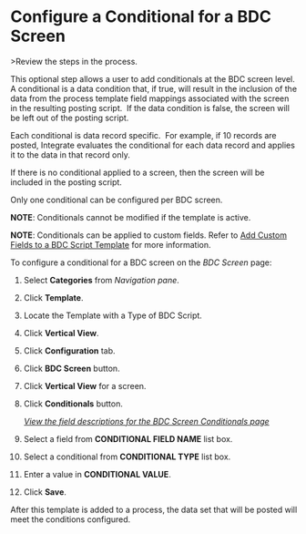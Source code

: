 # Configure a Conditional for a BDC Screen

<span id="Post Data using a BDC Script Steps" class="popUpLink">\>Review
the steps in the process. </span>

This optional step allows a user to add conditionals at the BDC screen
level. A conditional is a data condition that, if true, will result in
the inclusion of the data from the process template field mappings
associated with the screen in the resulting posting script.  If the data
condition is false, the screen will be left out of the posting script. 

Each conditional is data record specific.  For example, if 10 records
are posted, Integrate evaluates the conditional for each data record and
applies it to the data in that record only. 

If there is no conditional applied to a screen, then the screen will be
included in the posting script.

Only one conditional can be configured per BDC screen.

**NOTE**: Conditionals cannot be modified if the template is active.

**NOTE**<span>:</span> Conditionals can be applied to custom fields.
Refer to [Add Custom Fields to a BDC Script
Template](Add_Custom_Fields_to_a_BDC_Script_Template.htm) for more
information.

To configure a conditional for a BDC screen on the *BDC Screen* page:

1.  Select **Categories** from *Navigation pane*.

2.  Click **Template**.

3.  Locate the Template with a Type of BDC Script.

4.  Click **Vertical View**.

5.  Click **Configuration** tab.

6.  Click **BDC Screen** button.

7.  Click **Vertical View** for a screen.

8.  Click **Conditionals** button.
    
    *[View the field descriptions for the BDC Screen Conditionals
    page](../Page_Desc/BDC_Screen_Conditionals.htm)*

9.  Select a field from **CONDITIONAL FIELD NAME** list box.

10. Select a conditional from **CONDITIONAL TYPE** list box.

11. Enter a value in **CONDITIONAL VALUE**.

12. Click **Save**.

After this template is added to a process, the data set that will be
posted will meet the conditions configured.
